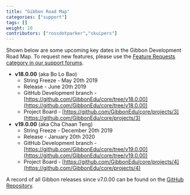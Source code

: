 ```yaml
---
title: "Gibbon Road Map"
categories: ["support"]
tags: []
weight: 10
contributors: ["rossdotparker","skuipers"]
---
```


Shown below are some upcoming key dates in the Gibbon Development Road Map. To request new features, please use the [Feature Requests category in our support forums](https://ask.gibbonedu.org/categories/feature-requests).

*   __v18.0.00__ (aka Bo Lo Bao)
    *   String Freeze - May 20th 2019
    *   Release - June 20th 2019
    *   GitHub Development branch - [https://github.com/GibbonEdu/core/tree/v18.0.00](https://github.com/GibbonEdu/core/tree/v18.0.00)
    *   Project Board - [https://github.com/GibbonEdu/core/projects/3](https://github.com/GibbonEdu/core/projects/3)
*   __v19.0.00__ (aka Cha Chaan Teng)
    *   String Freeze - December 20th 2019
    *   Release - January 20th 2020
    *   GitHub Development branch - [https://github.com/GibbonEdu/core/tree/v19.0.00](https://github.com/GibbonEdu/core/tree/v19.0.00)
    *   Project Board - [https://github.com/GibbonEdu/core/projects/4](https://github.com/GibbonEdu/core/projects/4)

A record of all Gibbon releases since v7.0.00 can be found on the [GitHub Repository](https://github.com/GibbonEdu/core/releases).
